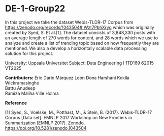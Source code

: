 # DE-1-Group22
In this project we take the dataset Webis-TLDR-17 Corpus from https://zenodo.org/records/1043504#.Wzt7PbhXryo which was originally created by Syed, S. Et al.[1]. The dataset consists of 3,848,330 posts with an average length of 270 words for content, and 28 words which we use to analyze and create a list of trending topic based on how frequently they are mentioned. We also a develop a horizontally scalable data processing solution for this project.

University:  Uppsala Universitet
Subject: Data Engineering I 1TD169 62015 VT2025

**Contributers:**
Eric Dario Márquez León
Dona Harshani Kokila Wickramasinghe		
Battu Anudeep	
Ramiza Maliha
Ville Holma


**Reference**

[1] Syed, S., Voelske, M., Potthast, M., & Stein, B. (2017). Webis-TLDR-17 Corpus [Data set]. EMNLP 2017 Workshop on New Frontiers in Summarization (EMNLP 2017). Zenodo. https://doi.org/10.5281/zenodo.1043504
